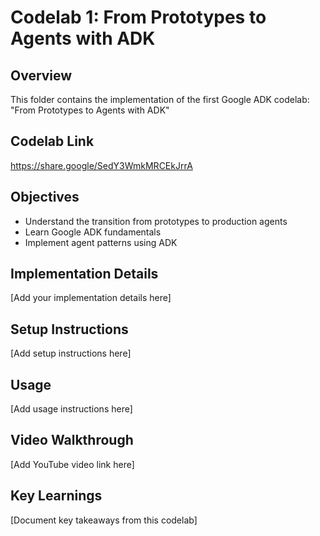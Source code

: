 # Codelab 1: From Prototypes to Agents with ADK

## Overview
This folder contains the implementation of the first Google ADK codelab: "From Prototypes to Agents with ADK"

## Codelab Link
https://share.google/SedY3WmkMRCEkJrrA

## Objectives
- Understand the transition from prototypes to production agents
- Learn Google ADK fundamentals
- Implement agent patterns using ADK

## Implementation Details
[Add your implementation details here]

## Setup Instructions
[Add setup instructions here]

## Usage
[Add usage instructions here]

## Video Walkthrough
[Add YouTube video link here]

## Key Learnings
[Document key takeaways from this codelab]
